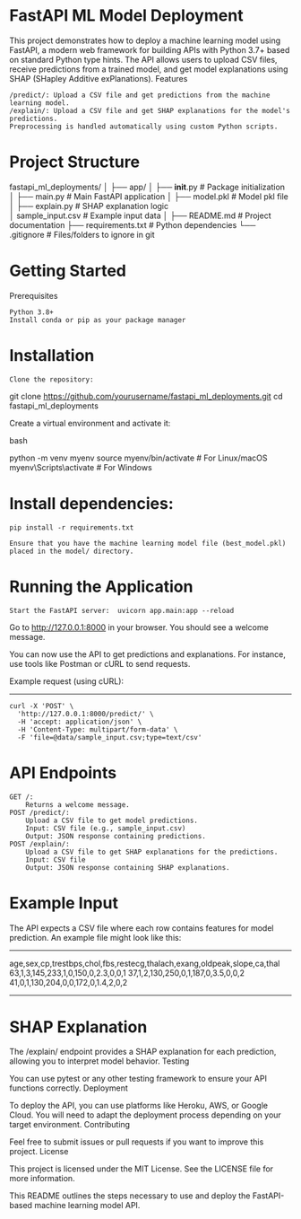 # FastAPI ML Model Deployment

This project demonstrates how to deploy a machine learning model using FastAPI, a modern web framework for building APIs with Python 3.7+ based on standard Python type hints. The API allows users to upload CSV files, receive predictions from a trained model, and get model explanations using SHAP (SHapley Additive exPlanations).
Features

    /predict/: Upload a CSV file and get predictions from the machine learning model.
    /explain/: Upload a CSV file and get SHAP explanations for the model's predictions.
    Preprocessing is handled automatically using custom Python scripts.

# Project Structure

fastapi_ml_deployments/
│
├── app/
│   ├── __init__.py              # Package initialization
│   ├── main.py                  # Main FastAPI application
│   ├── model.pkl                # Model pkl file         
│   ├── explain.py               # SHAP explanation logic              
│   sample_input.csv             # Example input data
│
├── README.md                    # Project documentation
├── requirements.txt             # Python dependencies
└── .gitignore                   # Files/folders to ignore in git

# Getting Started
Prerequisites

    Python 3.8+
    Install conda or pip as your package manager

# Installation

    Clone the repository:

git clone https://github.com/yourusername/fastapi_ml_deployments.git
cd fastapi_ml_deployments

Create a virtual environment and activate it:

bash

python -m venv myenv
source myenv/bin/activate  # For Linux/macOS
myenv\Scripts\activate     # For Windows

# Install dependencies:

    pip install -r requirements.txt

    Ensure that you have the machine learning model file (best_model.pkl) placed in the model/ directory.

# Running the Application

    Start the FastAPI server:  uvicorn app.main:app --reload

Go to http://127.0.0.1:8000 in your browser. You should see a welcome message.

You can now use the API to get predictions and explanations. For instance, use tools like Postman or cURL to send requests.

Example request (using cURL):

------

    curl -X 'POST' \
      'http://127.0.0.1:8000/predict/' \
      -H 'accept: application/json' \
      -H 'Content-Type: multipart/form-data' \
      -F 'file=@data/sample_input.csv;type=text/csv'

# API Endpoints

    GET /:
        Returns a welcome message.
    POST /predict/:
        Upload a CSV file to get model predictions.
        Input: CSV file (e.g., sample_input.csv)
        Output: JSON response containing predictions.
    POST /explain/:
        Upload a CSV file to get SHAP explanations for the predictions.
        Input: CSV file
        Output: JSON response containing SHAP explanations.

# Example Input

The API expects a CSV file where each row contains features for model prediction. An example file might look like this:

-----

age,sex,cp,trestbps,chol,fbs,restecg,thalach,exang,oldpeak,slope,ca,thal
63,1,3,145,233,1,0,150,0,2.3,0,0,1
37,1,2,130,250,0,1,187,0,3.5,0,0,2
41,0,1,130,204,0,0,172,0,1.4,2,0,2

-----

# SHAP Explanation

The /explain/ endpoint provides a SHAP explanation for each prediction, allowing you to interpret model behavior.
Testing

You can use pytest or any other testing framework to ensure your API functions correctly.
Deployment

To deploy the API, you can use platforms like Heroku, AWS, or Google Cloud. You will need to adapt the deployment process depending on your target environment.
Contributing

Feel free to submit issues or pull requests if you want to improve this project.
License

This project is licensed under the MIT License. See the LICENSE file for more information.

This README outlines the steps necessary to use and deploy the FastAPI-based machine learning model API.
